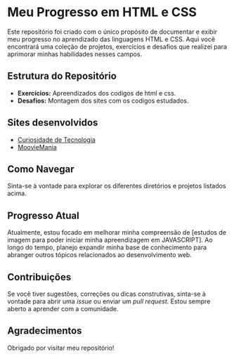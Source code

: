 # Meu Progresso em HTML e CSS

Este repositório foi criado com o único propósito de documentar e exibir meu progresso no aprendizado das linguagens HTML e CSS. Aqui você encontrará uma coleção de projetos, exercícios e desafios que realizei para aprimorar minhas habilidades nesses campos.

## Estrutura do Repositório

- **Exercícios:** Apreendizados dos codigos de html e css.
- **Desafios:** Montagem dos sites com os codigos estudados.

## Sites desenvolvidos

- <a href="https://levidevbr.github.io/html-css/desafios/primeiro%20site/index.html">Curiosidade de Tecnologia</a>
- <a href="https://levidevbr.github.io/html-css/desafios/segundo%20site/index.html">MoovieMania</a>

## Como Navegar

Sinta-se à vontade para explorar os diferentes diretórios e projetos listados acima.

## Progresso Atual

Atualmente, estou focado em melhorar minha compreensão de [estudos de imagem para poder iniciar minha apreendizagem em JAVASCRIPT]. Ao longo do tempo, planejo expandir minha base de conhecimento para abranger outros tópicos relacionados ao desenvolvimento web.

## Contribuições

Se você tiver sugestões, correções ou dicas construtivas, sinta-se à vontade para abrir uma *issue* ou enviar um *pull request*. Estou sempre aberto a aprender com a comunidade.

## Agradecimentos

Obrigado por visitar meu repositório!
